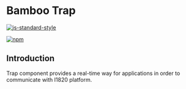 # Bamboo Trap
[![js-standard-style](https://cdn.rawgit.com/feross/standard/master/badge.svg)](http://standardjs.com)

[![npm](https://img.shields.io/npm/v/@ibamboo/trap.svg?style=flat-square)](https://www.npmjs.com/package/@i1820/trap)


## Introduction
Trap component provides a real-time way for applications in order to communicate with
I1820 platform.
